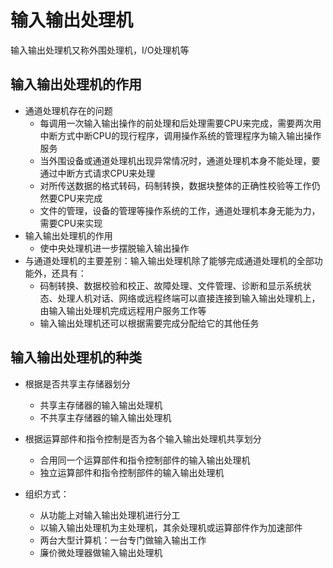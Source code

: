 # 输入输出处理机
输入输出处理机又称外围处理机，I/O处理机等
## 输入输出处理机的作用
- 通道处理机存在的问题
  - 每调用一次输入输出操作的前处理和后处理需要CPU来完成，需要两次用中断方式中断CPU的现行程序，调用操作系统的管理程序为输入输出操作服务
  - 当外围设备或通道处理机出现异常情况时，通道处理机本身不能处理，要通过中断方式请求CPU来处理
  - 对所传送数据的格式转码，码制转换，数据块整体的正确性校验等工作仍然要CPU来完成
  - 文件的管理，设备的管理等操作系统的工作，通道处理机本身无能为力，需要CPU来实现
- 输入输出处理机的作用
  - 使中央处理机进一步摆脱输入输出操作
- 与通道处理机的主要差别：输入输出处理机除了能够完成通道处理机的全部功能外，还具有：
  - 码制转换、数据校验和校正、故障处理、文件管理、诊断和显示系统状态、处理人机对话、网络或远程终端可以直接连接到输入输出处理机上，由输入输出处理机完成远程用户服务工作等
  - 输入输出处理机还可以根据需要完成分配给它的其他任务


## 输入输出处理机的种类
- 根据是否共享主存储器划分
  - 共享主存储器的输入输出处理机
  - 不共享主存储器的输入输出处理机
- 根据运算部件和指令控制是否为各个输入输出处理机共享划分
  - 合用同一个运算部件和指令控制部件的输入输出处理机
  - 独立运算部件和指令控制部件的输入输出处理机

- 组织方式：
  - 从功能上对输入输出处理机进行分工
  - 以输入输出处理机为主处理机，其余处理机或运算部件作为加速部件
  - 两台大型计算机：一台专门做输入输出工作
  - 廉价微处理器做输入输出处理机
